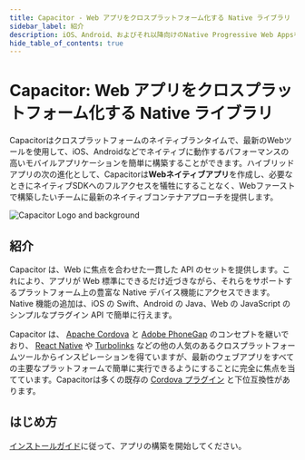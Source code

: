 ```yaml
---
title: Capacitor - Web アプリをクロスプラットフォーム化する Native ライブラリ
sidebar_label: 紹介
description: iOS、Android、およびそれ以降向けのNative Progressive Web Appsを構築するためのクロスプラットフォーム・ネイティブ・ランタイム
hide_table_of_contents: true
---
```


# Capacitor: Web アプリをクロスプラットフォーム化する Native ライブラリ

Capacitorはクロスプラットフォームのネイティブランタイムで、最新のWebツールを使用して、iOS、Androidなどでネイティブに動作するパフォーマンスの高いモバイルアプリケーションを簡単に構築することができます。ハイブリッドアプリの次の進化として、Capacitorは**Webネイティブアプリ**を作成し、必要なときにネイティブSDKへのフルアクセスを犠牲にすることなく、Webファーストで構築したいチームに最新のネイティブコンテナアプローチを提供します。

![Capacitor Logo and background](/img/v6/docs/capacitor-index.png)

## 紹介

Capacitor は、Web に焦点を合わせた一貫した API のセットを提供します。これにより、アプリが Web 標準にできるだけ近づきながら、それらをサポートするプラットフォーム上の豊富な Native デバイス機能にアクセスできます。Native 機能の追加は、iOS の Swift、Android の Java、Web の JavaScript のシンプルなプラグイン API で簡単に行えます。

Capacitor は、 [Apache Cordova](https://cordova.apache.org/) と [Adobe PhoneGap](https://phonegap.com/) のコンセプトを継いでおり、 [React Native](http://facebook.github.io/react-native/) や [Turbolinks](https://github.com/turbolinks/turbolinks) などの他の人気のあるクロスプラットフォームツールからインスピレーションを得ていますが、最新のウェブアプリをすべての主要なプラットフォームで簡単に実行できるようにすることに完全に焦点を当てています。Capacitorは多くの既存の [Cordova プラグイン](https://cordova.apache.org/plugins/) と下位互換性があります。

## はじめ方

[インストールガイド](/docs/getting-started)に従って、アプリの構築を開始してください。
